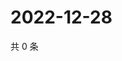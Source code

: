 # 2022-12-28

共 0 条

<!-- BEGIN WEIBO -->
<!-- 最后更新时间 Wed Dec 28 2022 14:17:49 GMT+0800 (China Standard Time) -->

<!-- END WEIBO -->
